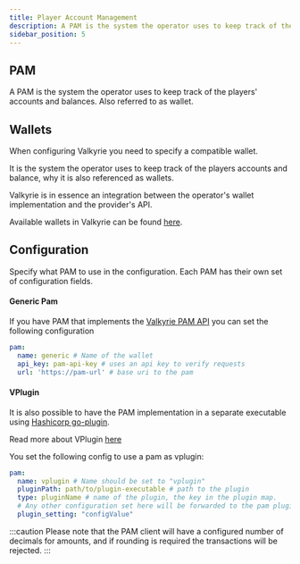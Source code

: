 ```yaml
---
title: Player Account Management
description: A PAM is the system the operator uses to keep track of the players' accounts and balances. Also referred to as wallet.
sidebar_position: 5
---
```


## PAM
A PAM is the system the operator uses to keep track of the players' accounts and balances. Also referred to as wallet.
## Wallets
When configuring Valkyrie you need to specify a compatible wallet.

It is the system the operator uses to keep track of the players accounts and balance, why it is also referenced as wallets.

Valkyrie is in essence an integration between the operator's wallet implementation and the provider's API.

Available wallets in Valkyrie can be found [here](/docs/wallet/valkyrie-pam/valkyrie-pam-api).

## Configuration
Specify what PAM to use in the configuration. Each PAM has their own set of configuration fields. 

#### Generic Pam
If you have PAM that implements the [Valkyrie PAM API](/docs/wallet/valkyrie-pam/valkyrie-pam-api) you can set the following configuration

```yaml
pam:
  name: generic # Name of the wallet
  api_key: pam-api-key # uses an api key to verify requests
  url: 'https://pam-url' # base uri to the pam
```
#### VPlugin
It is also possible to have the PAM implementation in a separate executable using [Hashicorp go-plugin](https://github.com/hashicorp/go-plugin).

Read more about VPlugin [here](/docs/wallet/vplugin/vplugin-introduction) 

You set the following config to use a pam as vplugin:
```yaml
pam:
  name: vplugin # Name should be set to "vplugin"
  pluginPath: path/to/plugin-executable # path to the plugin
  type: pluginName # name of the plugin, the key in the plugin map.
  # Any other configuration set here will be forwarded to the pam plugin in a map[string]any
  plugin_setting: "configValue"
```


:::caution
Please note that the PAM client will have a configured number of decimals for amounts, and
if rounding is required the transactions will be rejected.
:::